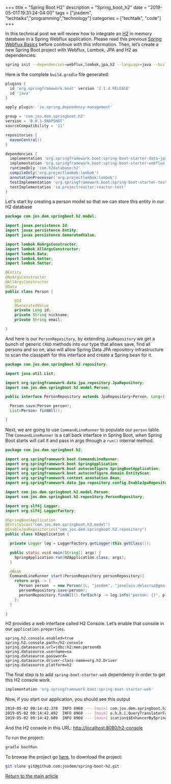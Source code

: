 +++
title =  "Spring Boot H2"
description = "Spring_boot_h2"
date = "2019-05-01T19:31:24-04:00"
tags = ["josdem", "techtalks","programming","technology"]
categories = ["techtalk", "code"]
+++

In this technical post we will review how to integrate an [H2](https://www.h2database.com/html/main.html) in memory database in a Spring Webflux application. Please read this previous [Spring Webflux Basics](/techtalk/spring/spring_webflux_basics) before conitnue with this information. Then, let’s create a new Spring Boot project with Webflux, Lombok, JPA and H2 as dependencies:

```bash
spring init --dependencies=webflux,lombok,jpa,h2 --language=java --build=gradle spring-boot-h2
```

Here is the complete `build.gradle` file generated:

```groovy
plugins {
  id 'org.springframework.boot' version '2.1.4.RELEASE'
  id 'java'
}

apply plugin: 'io.spring.dependency-management'

group = 'com.jos.dem.springboot.h2'
version = '0.0.1-SNAPSHOT'
sourceCompatibility = '11'

repositories {
  mavenCentral()
}

dependencies {
  implementation 'org.springframework.boot:spring-boot-starter-data-jpa'
  implementation 'org.springframework.boot:spring-boot-starter-webflux'
  runtimeOnly 'com.h2database:h2'
  compileOnly('org.projectlombok:lombok')
  annotationProcessor('org.projectlombok:lombok')
  testImplementation 'org.springframework.boot:spring-boot-starter-test'
  testImplementation 'io.projectreactor:reactor-test'
}
```

Let's start by creating a person model so that we can store this entity in our H2 database

```java
package com.jos.dem.springboot.h2.model;

import javax.persistence.Id;
import javax.persistence.Entity;
import javax.persistence.GeneratedValue;

import lombok.NoArgsConstructor;
import lombok.AllArgsConstructor;
import lombok.Data;
import lombok.Getter;
import lombok.Setter;

@Entity
@NoArgsConstructor
@AllArgsConstructor
@Data
public class Person {

	@Id
	@GeneratedValue
	private Long id;
	private String nickname;
	private String email;

}
```

And here is our `PersonRepository`, by extending `JpaRepository` we get a bunch of generic `CRUD` methods into our type that allows save, find all persons and so on, also will allow Spring Data JPA repository infrastructure to scan the classpath for this interface and create a Spring bean for it.

```java
package com.jos.dem.springboot.h2.repository;

import java.util.List;

import org.springframework.data.jpa.repository.JpaRepository;
import com.jos.dem.springboot.h2.model.Person;

public interface PersonRepository extends JpaRepository<Person, Long>{

  Person save(Person person);
  List<Person> findAll();

}
```

Next, we are going to use `CommandLineRunner` to populate our `person` table. The `CommandLineRunner` is a call back interface in Spring Boot, when Spring Boot starts will call it and pass in args through a `run()` internal method.

```java
package com.jos.dem.springboot.h2;

import org.springframework.boot.CommandLineRunner;
import org.springframework.boot.SpringApplication;
import org.springframework.boot.autoconfigure.SpringBootApplication;
import org.springframework.boot.autoconfigure.domain.EntityScan;
import org.springframework.context.annotation.Bean;
import org.springframework.data.jpa.repository.config.EnableJpaRepositories;

import com.jos.dem.springboot.h2.model.Person;
import com.jos.dem.springboot.h2.repository.PersonRepository;

import org.slf4j.Logger;
import org.slf4j.LoggerFactory;

@SpringBootApplication
@EntityScan("com.jos.dem.springboot.h2.model")
@EnableJpaRepositories("com.jos.dem.springboot.h2.repository")
public class H2Application {

  private Logger log = LoggerFactory.getLogger(this.getClass());

  public static void main(String[] args) {
    SpringApplication.run(H2Application.class, args);
  }

  @Bean
  CommandLineRunner start(PersonRepository personRepository){
    return args -> {
      Person person  = new Person(1L, "josdem", "joseluis.delacruz@gmail.com");
      personRepository.save(person);
      personRepository.findAll().forEach(p -> log.info("person: {}", p));
    };
  }

}
```

H2 provides a web interface called H2 Console. Let’s enable that console in our `application.properties`.

```properties
spring.h2.console.enabled=true
spring.h2.console.path=/h2-console
spring.datasource.url=jdbc:h2:mem:persondb
spring.datasource.username=sa
spring.datasource.password=
spring.datasource.driver-class-name=org.h2.Driver
spring.datasource.platform=h2
```

The final step is to add `spring-boot-starter-web` dependency in order to get this H2 console work.

```groovy
implementation 'org.springframework.boot:spring-boot-starter-web'
```

Now, if you start our application, you should see this output

```bash
2019-05-02 09:14:42.378  INFO 8960 --- [main] com.jos.dem.springboot.h2.H2Application  : Started H2Application in 4.944 seconds (JVM running for 5.357)
2019-05-02 09:14:42.492  INFO 8960 --- [main] o.h.h.i.QueryTranslatorFactoryInitiator  : HHH000397: Using ASTQueryTranslatorFactory
2019-05-02 09:14:42.609  INFO 8960 --- [main] ication$$EnhancerBySpringCGLIB$$de299e81 : person: Person(id=1, nickname=josdem, email=joseluis.delacruz@gmail.com)
```

And the H2 console in this URL: [http://localhost:8080/h2-console](http://localhost:8080/h2-console)

To run the project:

```bash
gradle bootRun
```

To browse the project go [here](https://github.com/josdem/spring-boot-h2), to download the project:

```bash
git clone git@github.com:josdem/spring-boot-h2.git
```


[Return to the main article](/techtalk/spring#Spring_Boot_Reactive)

